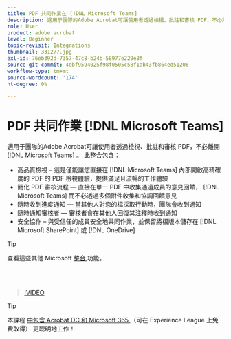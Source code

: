 ```yaml
---
title: PDF 共同作業在 [!DNL Microsoft Teams]
description: 適用于團隊的Adobe Acrobat可讓使用者透過檢視、批註和審核 PDF，不必離開 [!DNL Microsoft Teams]
role: User
product: adobe acrobat
level: Beginner
topic-revisit: Integrations
thumbnail: 331277.jpg
exl-id: 76eb392d-7357-47c8-b24b-58977e229e8f
source-git-commit: 4ebf9594025f98f0505c58f1ab43fb864ed51206
workflow-type: tm+mt
source-wordcount: '174'
ht-degree: 0%

---
```


# PDF 共同作業 [!DNL Microsoft Teams]

適用于團隊的Adobe Acrobat可讓使用者透過檢視、批註和審核 PDF，不必離開 [!DNL Microsoft Teams] 。 此整合包含：

* 高品質檢視 – 這是僅能讓您直接在 [!DNL Microsoft Teams] 內部開啟高精確度的 PDF 的 PDF 檢視體驗，提供滿足且流暢的工作體驗
* 簡化 PDF 審核流程 — 直接在單一 PDF 中收集通道成員的意見回饋， [!DNL Microsoft Teams] 而不必透過多個附件收集和協調回饋意見
* 隨時收到進度通知 — 當其他人對您的檔採取行動時，團隊會收到通知
* 隨時通知審核者 — 審核者會在其他人回復其注釋時收到通知
* 安全協作 – 與受信任的成員安全地共同作業，並保留將檔版本儲存在 [!DNL Microsoft SharePoint] 或 [!DNL OneDrive]

>[!TIP]
>
>查看這些其他 Microsoft [ 整合 ](../integrate/integrate-overview.md#microsoft) 功能。

<br> 

>[!VIDEO](https://video.tv.adobe.com/v/331277?quality=12&learn=on&hidetitle=true)

>[!TIP]
>
>本課程 [ 中包含 Acrobat DC 和 Microsoft 365 ](https://experienceleague.adobe.com/?recommended=Acrobat-U-1-2021.microsoft365) （可在 Experience League 上免費取得） 更聰明地工作！
